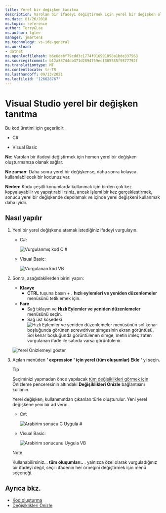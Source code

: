```yaml
---
title: Yerel bir değişken tanıtma
description: Varolan bir ifadeyi değiştirmek için yerel bir değişken oluşturun. İfadeyi seçin, sağ tıklayın ve hızlı eylemler ve yeniden düzenlemeler menüsünü seçin, ' expression ' ' ın (tüm oluşumlar) için yerel Ekle ' yi seçin.
ms.date: 01/26/2018
ms.topic: reference
author: TerryGLee
ms.author: tglee
manager: jmartens
ms.technology: vs-ide-general
ms.workload:
- dotnet
ms.openlocfilehash: b6e6dabf79cdd3c1774f016991098a1bde337568
ms.sourcegitcommit: b12a38744db371d2894769ecf305585f9577792f
ms.translationtype: MT
ms.contentlocale: tr-TR
ms.lasthandoff: 09/13/2021
ms.locfileid: "126628767"
---
```

# <a name="introduce-a-local-variable-in-visual-studio"></a>Visual Studio yerel bir değişken tanıtma

Bu kod üretimi için geçerlidir:

- C#

- Visual Basic

**Ne:** Varolan bir ifadeyi değiştirmek için hemen yerel bir değişken oluşturmanıza olanak sağlar.

**Ne zaman:** Daha sonra yerel bir değişkense, daha sonra kolayca kullanılabilecek bir kodunuz var.

**Neden:** Kodu çeşitli konumlarda kullanmak için birden çok kez kopyalayabilir ve yapıştırabilirsiniz, ancak işlemi bir kez gerçekleştirmek, sonucu yerel bir değişkende depolamak ve içinde yerel değişkeni kullanmak daha iyidir.

## <a name="how-to"></a>Nasıl yapılır

1. Yeni bir yerel değişkene atamak istediğiniz ifadeyi vurgulayın.

   - C#:

       ![Vurgulanmış kod C #](media/local-highlight-cs.png)

   - Visual Basic:

       ![Vurgulanan kod VB](media/local-highlight-vb.png)

2. Sonra, aşağıdakilerden birini yapın:

   - **Klavye**
      - **CTRL** tuşuna basın + **.** **hızlı eylemleri ve yeniden düzenlemeler** menüsünü tetiklemek için.
   - **Fare**
      - Sağ tıklayın ve **Hızlı Eylemler ve yeniden düzenlemeler** menüsünü seçin.
      - Sağ üst köşedeki ![Hızlı Eylemler ve yeniden düzenlemeler menüsünün sol kenar boşluğunda görünen screwdriver simgesinin ekran görüntüsü.](media/screwdriver.png) Sol kenar boşluğunda görüntülenen simge, metin imleç zaten vurgulanan ifade ile satırda varsa görüntülenir.

   ![Yerel Önizlemeyi göster](media/local-preview-cs.png)

3. Açılan menüden **' expression ' için yerel (tüm oluşumlar) Ekle '** yi seçin.

   > [!TIP]
   > Seçiminizi yapmadan önce yapılacak [tüm değişiklikleri görmek için](../../ide/preview-changes.md) Önizleme penceresinin altındaki **Değişiklikleri Önizle** bağlantısını kullanın.

   Yerel değişken, kullanımından çıkarılan türle oluşturulur. Yeni yerel değişkene yeni bir ad verin.

   - C#:

       ![Arabirim sonucu C Uygula #](media/local-result-cs.png)

   - Visual Basic:

       ![Arabirim sonucunu Uygula VB](media/local-result-vb.png)

   > [!NOTE]
   > Kullanabilirsiniz... **tüm oluşumları..** . yalnızca özel olarak vurguladığınız bir ifadeyi değil, seçili ifadenin her örneğini değiştirmek için menü seçeneği.

## <a name="see-also"></a>Ayrıca bkz.

- [Kod oluşturma](../code-generation-in-visual-studio.md)
- [Değişiklikleri Önizle](../../ide/preview-changes.md)
